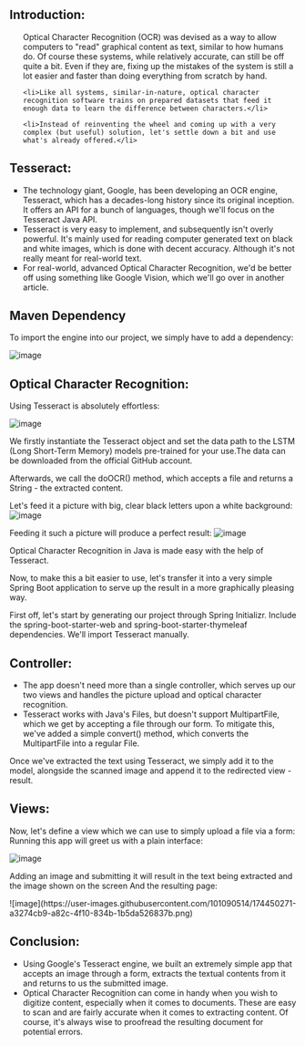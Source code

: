 <h2>Introduction:</h2>
<ul style="list-style-type:none;">
    <li>Optical Character Recognition (OCR) was devised as a way to allow computers to "read" graphical content as text, similar to how humans do. Of course these systems, while relatively accurate, can still be off quite a bit. Even if they are, fixing up the mistakes of the system is still a lot easier and faster than doing everything from scratch by hand.</li>

    <li>Like all systems, similar-in-nature, optical character recognition software trains on prepared datasets that feed it enough data to learn the difference between characters.</li>

    <li>Instead of reinventing the wheel and coming up with a very complex (but useful) solution, let's settle down a bit and use what's already offered.</li>
</ul>

<h2>Tesseract:</h2>
<ul style="list-style-type:square;">
<p><li>The technology giant, Google, has been developing an OCR engine, Tesseract, which has a decades-long history since its original inception. It offers an API for a bunch of languages, though we'll focus on the Tesseract Java API.</li>

<li>Tesseract is very easy to implement, and subsequently isn't overly powerful. It's mainly used for reading computer generated text on black and white images, which is done with decent accuracy. Although it's not really meant for real-world text.</li>

<li>For real-world, advanced Optical Character Recognition, we'd be better off using something like Google Vision, which we'll go over in another article.</li></p>
            </ul>

<h2>Maven Dependency</h2>
To import the engine into our project, we simply have to add a dependency:

![image](https://user-images.githubusercontent.com/101090514/174450096-0fced6af-b285-440e-82f6-293784f051f1.png)
<h2>Optical Character Recognition:</h2>
Using Tesseract is absolutely effortless:

![image](https://user-images.githubusercontent.com/101090514/174450125-8c4bf577-3682-4a76-8824-63e755ee712d.png)

We firstly instantiate the Tesseract object and set the data path to the LSTM (Long Short-Term Memory) models pre-trained for your use.The data can be downloaded from the official GitHub account.

Afterwards, we call the doOCR() method, which accepts a file and returns a String - the extracted content.


Let's feed it a picture with big, clear black letters upon a white background:
![image](https://user-images.githubusercontent.com/101090514/174449855-bb349742-38fb-4420-98da-30e765592e99.png)


Feeding it such a picture will produce a perfect result:
![image](https://user-images.githubusercontent.com/101090514/174449880-4fa591c1-9996-4e8f-b21c-167fe0d46d9f.png)

Optical Character Recognition in Java is made easy with the help of Tesseract.

Now, to make this a bit easier to use, let's transfer it into a very simple Spring Boot application to serve up the result in a more graphically pleasing way.

First off, let's start by generating our project through Spring Initializr. Include the spring-boot-starter-web and spring-boot-starter-thymeleaf dependencies. We'll import Tesseract manually.</p>


<h2>Controller:</h2>
<ul style="list-style-type:disc;">
<p><li>The app doesn't need more than a single controller, which serves up our two views and handles the picture upload and optical character recognition.</li>



<li>Tesseract works with Java's Files, but doesn't support MultipartFile, which we get by accepting a file through our form. To mitigate this, we've added a simple convert() method, which converts the MultipartFile into a regular File.</p></li>
</ul>

Once we've extracted the text using Tesseract, we simply add it to the model, alongside the scanned image and append it to the redirected view - result.</p>

<h2>Views:</h2>
<p>Now, let's define a view which we can use to simply upload a file via a form:
Running this app will greet us with a plain interface:</p>

![image](https://user-images.githubusercontent.com/101090514/174449520-c9dd3140-1b3c-4411-b5fe-4b82e69e06e6.png)
<p>Adding an image and submitting it will result in the text being extracted and the image shown on the screen And the resulting page:</p>
![image](https://user-images.githubusercontent.com/101090514/174450271-a3274cb9-a82c-4f10-834b-1b5da526837b.png)




<h2>Conclusion:</h2>
<ul style="list-style-type:disc;">
<p><li>Using Google's Tesseract engine, we built an extremely simple app that accepts an image through a form, extracts the textual contents from it and returns to us the submitted image.</li>

<li>Optical Character Recognition can come in handy when you wish to digitize content, especially when it comes to documents. These are easy to scan and are fairly accurate when it comes to extracting content. Of course, it's always wise to proofread the resulting document for potential errors.</li></p>
            </ul>

